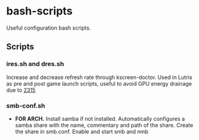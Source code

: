 # bash-scripts
Useful configuration bash scripts.
## Scripts
### ires.sh and dres.sh
Increase and decrease refresh rate through kscreen-doctor. Used in Lutris as pre and post game launch scripts, useful to avoid GPU energy drainage due to [2315](https://gitlab.freedesktop.org/drm/amd/-/issues/2315)

### smb-conf.sh
- **FOR ARCH.** Install samba if not installed. Automatically configures a samba share with the name, commentary and path of the share. Create the share in smb.conf. Enable and start smb and nmb

